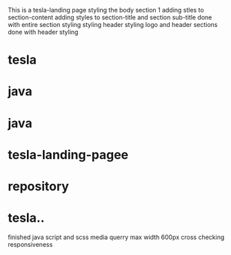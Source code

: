 This is a tesla-landing page
styling the body section 1
adding stles to section-content
adding styles to section-title and section sub-title
done with entire section styling
styling header
styling logo and header sections
done with header styling

# tesla
# java
# java
# tesla-landing-pagee
# repository

# tesla..
finished java script and scss
media querry
max width 600px
cross checking responsiveness
